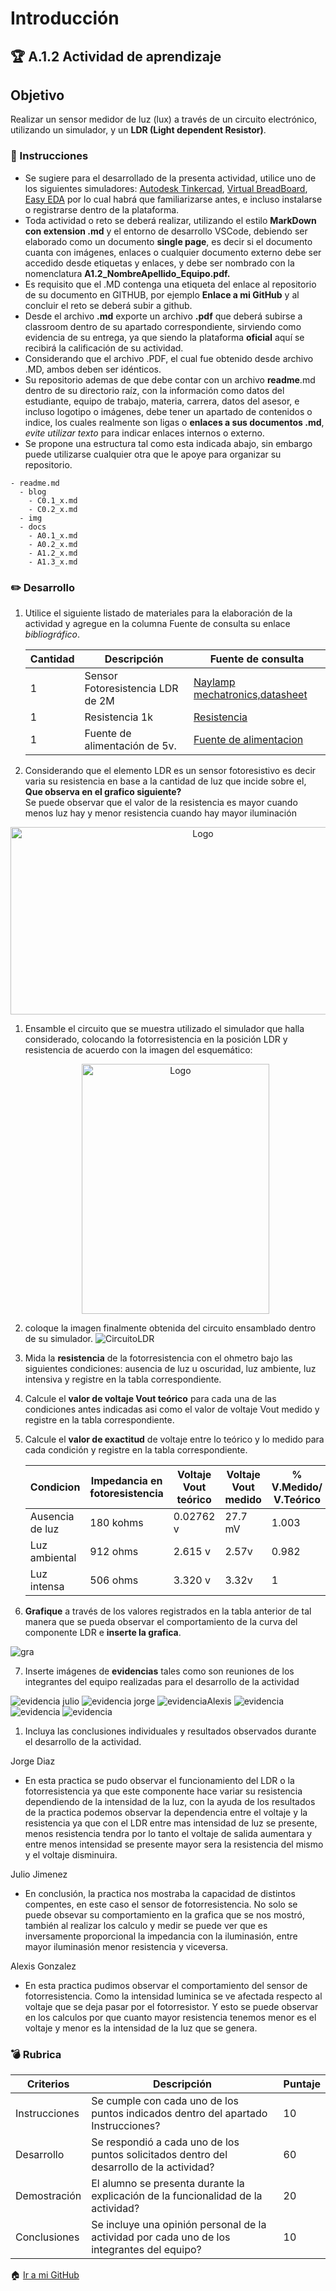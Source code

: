 # Introducción

## :trophy: A.1.2 Actividad de aprendizaje

## Objetivo

Realizar un sensor medidor de luz (lux) a través de un circuito electrónico, utilizando un simulador, y  un **LDR (Light dependent Resistor)**.

### :blue_book: Instrucciones

- Se sugiere para el desarrollado de la presenta actividad, utilice uno de los siguientes simuladores: [Autodesk Tinkercad](https://www.tinkercad.com/), [Virtual BreadBoard](http://www.virtualbreadboard.com/), [Easy EDA](https://easyeda.com/) por lo cual habrá que familiarizarse antes, e incluso instalarse o registrarse dentro de la plataforma.
- Toda actividad o reto se deberá realizar, utilizando el estilo **MarkDown con extension .md** y el entorno de desarrollo VSCode, debiendo ser elaborado como un documento **single page**, es decir si el documento cuanta con imágenes, enlaces o cualquier documento externo debe ser accedido desde etiquetas y enlaces, y debe ser nombrado con la nomenclatura **A1.2_NombreApellido_Equipo.pdf.**
- Es requisito que el .MD contenga una etiqueta del enlace al repositorio de su documento en GITHUB, por ejemplo **Enlace a mi GitHub** y al concluir el reto se deberá subir a github.
- Desde el archivo **.md** exporte un archivo **.pdf** que deberá subirse a classroom dentro de su apartado correspondiente, sirviendo como evidencia de su entrega, ya que siendo la plataforma **oficial** aquí se recibirá la calificación de su actividad.
- Considerando que el archivo .PDF, el cual fue obtenido desde archivo .MD, ambos deben ser idénticos.
- Su repositorio ademas de que debe contar con un archivo **readme**.md dentro de su directorio raíz, con la información como datos del estudiante, equipo de trabajo, materia, carrera, datos del asesor, e incluso logotipo o imágenes, debe tener un apartado de contenidos o indice, los cuales realmente son ligas o **enlaces a sus documentos .md**, _evite utilizar texto_ para indicar enlaces internos o externo.
- Se propone una estructura tal como esta indicada abajo, sin embargo puede utilizarse cualquier otra que le apoye para organizar su repositorio.
  
```
- readme.md
  - blog
    - C0.1_x.md
    - C0.2_x.md
  - img
  - docs
    - A0.1_x.md
    - A0.2_x.md
    - A1.2_x.md
    - A1.3_x.md
```


### :pencil2: Desarrollo

1. Utilice el siguiente listado de materiales para la elaboración de la actividad y agregue en la columna Fuente de consulta su enlace _bibliográfico_.

    | Cantidad | Descripción                      | Fuente de consulta |
    | -------- | -------------------------------- | ------------------ |
    | 1        | Sensor Fotoresistencia LDR de 2M |   [Naylamp mechatronics,datasheet](https://pi.gate.ac.uk/pages/airpi-files/PD0001.pdf)                 |
    | 1        | Resistencia 1k                   | [Resistencia](https://www.zonamaker.com/electronica/intro-electronica/componentes/la-resistencia)                    |
    | 1        | Fuente de alimentación de 5v.    |   [Fuente de alimentacion](http://www.bolanosdj.com.ar/MOVIL/ARDUINO2/FuenteProtoboard.pdf)   |

2. Considerando que el elemento LDR es un sensor fotoresistivo es decir varia su resistencia en base a la cantidad de luz que incide sobre el, **Que observa en el grafico siguiente?**  
   Se puede observar que el valor de la resistencia es mayor cuando menos luz hay y menor resistencia cuando hay mayor iluminación
   
<p align="center">
    <img alt="Logo" src="IMG/C1.x_Sensor_FotoresistenciaLDR.png" width=600 height=300>
</p>

1. Ensamble el circuito que se muestra utilizado el simulador que halla considerado, colocando la fotorresistencia en la posición LDR y resistencia de acuerdo con la imagen del esquemático:

    <p align="center"> 
        <img alt="Logo" src="IMG/C1.x_CircuitoSensorFotoresistivo.png" width=300 height=400>
    </p>
2. coloque la imagen finalmente obtenida del circuito ensamblado dentro de su simulador.
   ![CircuitoLDR](IMG/A1.2_CircuitoLDR.png)
3. Mida la **resistencia** de la fotorresistencia con el ohmetro bajo las siguientes condiciones: ausencia de luz u oscuridad,  luz ambiente, luz intensiva y registre en la tabla correspondiente.
4. Calcule el **valor de voltaje Vout teórico** para cada una de las condiciones antes indicadas asi como el valor de voltaje Vout medido  y registre en la tabla correspondiente.
5. Calcule el **valor de exactitud** de voltaje entre lo teórico y lo medido para cada condición  y registre en la tabla correspondiente.

    | Condicion          |  Impedancia en fotoresistencia | Voltaje Vout teórico | Voltaje Vout medido | %  V.Medido/ V.Teórico |
    | --------------- | ----------------------------- | -------------------- | ------------------- | ---------------------- | 
    | Ausencia de luz |180 kohms| 0.02762 v|27.7 mV|1.003
    | Luz ambiental   |912 ohms| 2.615 v|  2.57v | 0.982
    | Luz intensa     |506 ohms| 3.320 v|  3.32v | 1

6. **Grafique** a través de los valores registrados en la tabla anterior de tal manera que se pueda observar el comportamiento de la curva del componente LDR e **inserte la grafica**.


![gra](IMG/A1.2_graficaLDR.png)

7. Inserte imágenes de **evidencias** tales como son reuniones  de los integrantes del equipo realizadas para el desarrollo de la actividad

![evidencia julio](IMG/A1.2_Julio_evidencia1.png)
![evidencia jorge](IMG/A1.2_Jorge_Evidencia1.png)
![evidenciaAlexis](IMG/A1.2_Alexis_Evidencia1.png)
![evidencia](IMG/A1.2_Circuitoa.png)
![evidencia](IMG/A1.2_Circuitob.png)
![evidencia](IMG/A1.2_Circuitoc.png)
1.  Incluya las conclusiones individuales y resultados observados durante el desarrollo de la actividad.

Jorge Diaz    
- En esta practica se pudo observar el funcionamiento del LDR o la fotorresistencia ya que este componente hace variar su resistencia dependiendo de la intensidad de la luz, con la ayuda de los resultados de la practica podemos observar la dependencia entre el voltaje y la resistencia ya que con el LDR entre mas intensidad de luz se presente, menos resistencia tendra por lo tanto el voltaje de salida aumentara y entre menos intensidad se presente mayor sera la resistencia del mismo y el voltaje disminuira.

Julio Jimenez
- En conclusión, la practica nos mostraba la capacidad de distintos compentes, en este caso el sensor de fotorresistencia. No solo se puede obsevar su comportamiento en la grafica que se nos mostró, también al realizar los calculo y medir se puede ver que es inversamente proporcional la impedancia con la iluminasión, entre mayor iluminasión menor resistencia y viceversa. 

Alexis Gonzalez
- En esta practica pudimos observar el comportamiento del sensor de fotorresistencia. Como la intensidad luminica se ve afectada respecto al voltaje que se deja pasar por el fotorresistor. Y esto se puede observar en los calculos por que cuanto mayor resistencia tenemos menor es el voltaje y menor es la intensidad de la luz que se genera.

### :bomb: Rubrica

| Criterios     | Descripción                                                                                  | Puntaje |
| ------------- | -------------------------------------------------------------------------------------------- | ------- |
| Instrucciones | Se cumple con cada uno de los puntos indicados dentro del apartado Instrucciones?            | 10      |  | 5 |
| Desarrollo    | Se respondió a cada uno de los puntos solicitados dentro del desarrollo de la actividad?     | 60      |
| Demostración  | El alumno se presenta durante la explicación de la funcionalidad de la actividad?            | 20      |
| Conclusiones  | Se incluye una opinión personal de la actividad  por cada uno de los integrantes del equipo? | 10      |

:house: [Ir a mi GitHub](https://github.com/JJimenez2117/SistemasProg/blob/master/README.md)